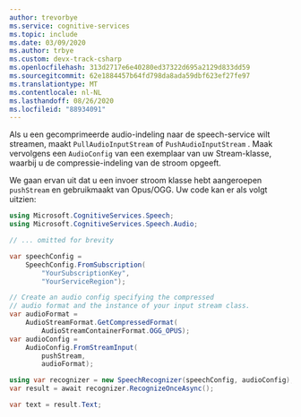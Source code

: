 ```yaml
---
author: trevorbye
ms.service: cognitive-services
ms.topic: include
ms.date: 03/09/2020
ms.author: trbye
ms.custom: devx-track-csharp
ms.openlocfilehash: 313d2717e6e40280ed37322d695a2129d833dd59
ms.sourcegitcommit: 62e1884457b64fd798da8ada59dbf623ef27fe97
ms.translationtype: MT
ms.contentlocale: nl-NL
ms.lasthandoff: 08/26/2020
ms.locfileid: "88934091"
---
```

Als u een gecomprimeerde audio-indeling naar de speech-service wilt streamen, maakt `PullAudioInputStream` of `PushAudioInputStream` . Maak vervolgens een `AudioConfig` van een exemplaar van uw Stream-klasse, waarbij u de compressie-indeling van de stroom opgeeft.

We gaan ervan uit dat u een invoer stroom klasse hebt aangeroepen `pushStream` en gebruikmaakt van Opus/OGG. Uw code kan er als volgt uitzien:

```csharp
using Microsoft.CognitiveServices.Speech;
using Microsoft.CognitiveServices.Speech.Audio;

// ... omitted for brevity

var speechConfig =
    SpeechConfig.FromSubscription(
        "YourSubscriptionKey",
        "YourServiceRegion");

// Create an audio config specifying the compressed
// audio format and the instance of your input stream class.
var audioFormat =
    AudioStreamFormat.GetCompressedFormat(
        AudioStreamContainerFormat.OGG_OPUS);
var audioConfig =
    AudioConfig.FromStreamInput(
        pushStream,
        audioFormat);

using var recognizer = new SpeechRecognizer(speechConfig, audioConfig);
var result = await recognizer.RecognizeOnceAsync();

var text = result.Text;
```